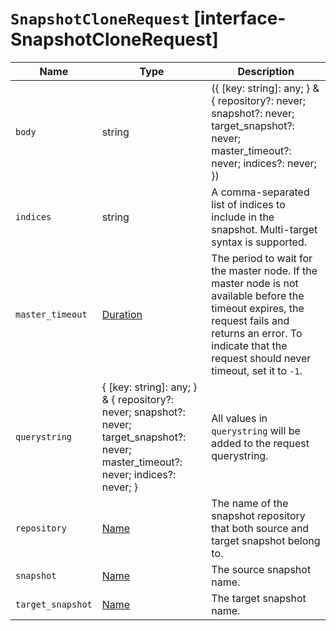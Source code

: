 # `SnapshotCloneRequest` [interface-SnapshotCloneRequest]

| Name | Type | Description |
| - | - | - |
| `body` | string | ({ [key: string]: any; } & { repository?: never; snapshot?: never; target_snapshot?: never; master_timeout?: never; indices?: never; }) | All values in `body` will be added to the request body. |
| `indices` | string | A comma-separated list of indices to include in the snapshot. Multi-target syntax is supported. |
| `master_timeout` | [Duration](./Duration.md) | The period to wait for the master node. If the master node is not available before the timeout expires, the request fails and returns an error. To indicate that the request should never timeout, set it to `-1`. |
| `querystring` | { [key: string]: any; } & { repository?: never; snapshot?: never; target_snapshot?: never; master_timeout?: never; indices?: never; } | All values in `querystring` will be added to the request querystring. |
| `repository` | [Name](./Name.md) | The name of the snapshot repository that both source and target snapshot belong to. |
| `snapshot` | [Name](./Name.md) | The source snapshot name. |
| `target_snapshot` | [Name](./Name.md) | The target snapshot name. |
